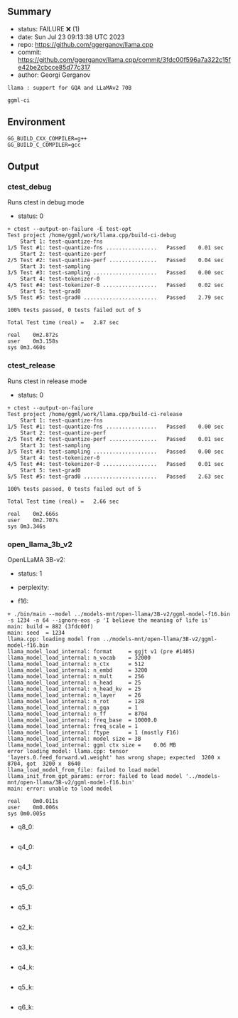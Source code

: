 ## Summary

- status: FAILURE ❌ (1)
- date:   Sun Jul 23 09:13:38 UTC 2023
- repo:   https://github.com/ggerganov/llama.cpp
- commit: https://github.com/ggerganov/llama.cpp/commit/3fdc00f596a7a322c15fe42be2cbcce85d77c317
- author: Georgi Gerganov
```
llama : support for GQA and LLaMAv2 70B

ggml-ci
```

## Environment

```
GG_BUILD_CXX_COMPILER=g++
GG_BUILD_C_COMPILER=gcc
```

## Output

### ctest_debug

Runs ctest in debug mode
- status: 0
```
+ ctest --output-on-failure -E test-opt
Test project /home/ggml/work/llama.cpp/build-ci-debug
    Start 1: test-quantize-fns
1/5 Test #1: test-quantize-fns ................   Passed    0.01 sec
    Start 2: test-quantize-perf
2/5 Test #2: test-quantize-perf ...............   Passed    0.04 sec
    Start 3: test-sampling
3/5 Test #3: test-sampling ....................   Passed    0.00 sec
    Start 4: test-tokenizer-0
4/5 Test #4: test-tokenizer-0 .................   Passed    0.02 sec
    Start 5: test-grad0
5/5 Test #5: test-grad0 .......................   Passed    2.79 sec

100% tests passed, 0 tests failed out of 5

Total Test time (real) =   2.87 sec

real	0m2.872s
user	0m3.158s
sys	0m3.460s
```

### ctest_release

Runs ctest in release mode
- status: 0
```
+ ctest --output-on-failure
Test project /home/ggml/work/llama.cpp/build-ci-release
    Start 1: test-quantize-fns
1/5 Test #1: test-quantize-fns ................   Passed    0.00 sec
    Start 2: test-quantize-perf
2/5 Test #2: test-quantize-perf ...............   Passed    0.01 sec
    Start 3: test-sampling
3/5 Test #3: test-sampling ....................   Passed    0.00 sec
    Start 4: test-tokenizer-0
4/5 Test #4: test-tokenizer-0 .................   Passed    0.01 sec
    Start 5: test-grad0
5/5 Test #5: test-grad0 .......................   Passed    2.63 sec

100% tests passed, 0 tests failed out of 5

Total Test time (real) =   2.66 sec

real	0m2.666s
user	0m2.707s
sys	0m3.346s
```
### open_llama_3b_v2

OpenLLaMA 3B-v2:
- status: 1
- perplexity:

- f16: 
```
+ ./bin/main --model ../models-mnt/open-llama/3B-v2/ggml-model-f16.bin -s 1234 -n 64 --ignore-eos -p 'I believe the meaning of life is'
main: build = 882 (3fdc00f)
main: seed  = 1234
llama.cpp: loading model from ../models-mnt/open-llama/3B-v2/ggml-model-f16.bin
llama_model_load_internal: format     = ggjt v1 (pre #1405)
llama_model_load_internal: n_vocab    = 32000
llama_model_load_internal: n_ctx      = 512
llama_model_load_internal: n_embd     = 3200
llama_model_load_internal: n_mult     = 256
llama_model_load_internal: n_head     = 25
llama_model_load_internal: n_head_kv  = 25
llama_model_load_internal: n_layer    = 26
llama_model_load_internal: n_rot      = 128
llama_model_load_internal: n_gqa      = 1
llama_model_load_internal: n_ff       = 8704
llama_model_load_internal: freq_base  = 10000.0
llama_model_load_internal: freq_scale = 1
llama_model_load_internal: ftype      = 1 (mostly F16)
llama_model_load_internal: model size = 3B
llama_model_load_internal: ggml ctx size =    0.06 MB
error loading model: llama.cpp: tensor 'layers.0.feed_forward.w1.weight' has wrong shape; expected  3200 x  8704, got  3200 x  8640
llama_load_model_from_file: failed to load model
llama_init_from_gpt_params: error: failed to load model '../models-mnt/open-llama/3B-v2/ggml-model-f16.bin'
main: error: unable to load model

real	0m0.011s
user	0m0.006s
sys	0m0.005s
```
- q8_0:
```

```
- q4_0:
```

```
- q4_1:
```

```
- q5_0:
```

```
- q5_1:
```

```
- q2_k:
```

```
- q3_k:
```

```
- q4_k:
```

```
- q5_k:
```

```
- q6_k:
```

```
